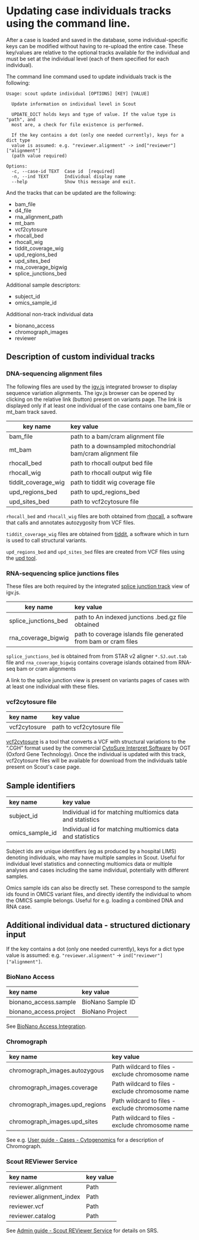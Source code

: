# Updating case individuals tracks using the command line.

After a case is loaded and saved in the database, some individual-specific keys can be modified without having to re-upload the entire case.
These key/values are relative to the optional tracks available for the individual and must be set at the individual level (each of them specified for each individual).

The command line command used to update individuals track is the following:
```
Usage: scout update individual [OPTIONS] [KEY] [VALUE]

  Update information on individual level in Scout

  UPDATE_DICT holds keys and type of value. If the value type is "path", and
  most are, a check for file existence is performed.

  If the key contains a dot (only one needed currently), keys for a dict type
  value is assumed: e.g. "reviewer.alignment" -> ind["reviewer"]["alignment"]
  (path value required)

Options:
  -c, --case-id TEXT  Case id  [required]
  -n, --ind TEXT      Individual display name
  --help              Show this message and exit.
```
And the tracks that can be updated are the following:
- bam_file
- d4_file
- rna_alignment_path
- mt_bam
- vcf2cytosure
- rhocall_bed
- rhocall_wig
- tiddit_coverage_wig
- upd_regions_bed
- upd_sites_bed
- rna_coverage_bigwig
- splice_junctions_bed

Additional sample descriptors:
- subject_id
- omics_sample_id

Additional non-track individual data
- bionano_access
- chromograph_images
- reviewer


## Description of custom individual tracks

### DNA-sequencing alignment files
The following files are used by the [igv.js](https://github.com/igvteam/igv.js/wiki/Alignment-Track) integrated browser to display sequence variation alignments. The igv.js browser can be opened by clicking on the relative link (button) present on variants page. The link is displayed only if at least one individual of the case contains one bam_file or mt_bam track saved.

| key name            | key value                                                   |
| --------------------|:------------------------------------------------------------|
| bam_file            | path to a bam/cram alignment file                           |
| mt_bam              | path to a downsampled mitochondrial bam/cram alignment file |
| rhocall_bed         | path to rhocall output bed file                             |
| rhocall_wig         | path to rhocall output wig file                             |
| tiddit_coverage_wig | path to tiddit wig coverage file                            |
| upd_regions_bed     | path to upd_regions_bed                                     |
| upd_sites_bed       | path to vcf2cytosure file                                   |

`rhocall_bed` and `rhocall_wig` files are both obtained from [rhocall](https://github.com/dnil/rhocall),
a software that calls and annotates autozygosity from VCF files.

`tiddit_coverage_wig` files are obtained from [tiddit](https://github.com/SciLifeLab/TIDDIT), a software which in turn is used to call structural variants.

`upd_regions_bed` and `upd_sites_bed` files are created from VCF files using the [upd tool](https://github.com/bjhall/upd).


### RNA-sequencing splice junctions files
These files are both required by the integrated [splice junction track](https://github.com/igvteam/igv.js/wiki/Splice-Junctions) view of igv.js.

| key name             | key value                                                      |
| -------------------- |:---------------------------------------------------------------|
| splice_junctions_bed | path to An indexed junctions .bed.gz file obtained             |
| rna_coverage_bigwig  | path to coverage islands file generated from bam or cram files |

`splice_junctions_bed` is obtained from from STAR v2 aligner `*.SJ.out.tab` file and `rna_coverage_bigwig` contains coverage islands obtained from RNA-seq bam or cram alignments

A link to the splice junction view is present on variants pages of cases with at least one individual with these files.

### vcf2cytosure file

| key name      | key value                 |
|:--------------|:--------------------------|
| vcf2cytosure  | path to vcf2cytosure file |

[vcf2cytosure](https://github.com/NBISweden/vcf2cytosure) is a tool that converts a VCF with structural variations to the “.CGH” format used by the commercial [CytoSure Interpret Software](https://www.ogt.com/products/product-search/cytosure-interpret-software/) by OGT (Oxford Gene Technology). Once the individual is updated with this track, vcf2cytosure files will be available for download from the individuals table present on Scout's case page.

## Sample identifiers

| key name        | key value                                                 |
|:----------------|:----------------------------------------------------------|
| subject_id      | Individual id for matching multiomics data and statistics |
| omics_sample_id | Individual id for matching multiomics data and statistics |

Subject ids are unique identifiers (eg as produced by a hospital LIMS) denoting individuals, who may have multiple samples in Scout.
Useful for individual level statistics and connecting multiomics data or multiple analyses and cases including the same individual, potentially
with different samples.

Omics sample ids can also be directly set. These correspond to the sample ids found in OMICS variant files, and directly identify the individual to whom the OMICS sample belongs.
Useful for e.g. loading a combined DNA and RNA case.

## Additional individual data - structured dictionary input

If the key contains a dot (only one needed currently), keys for a dict type
value is assumed: e.g. `"reviewer.alignment"` -> `ind["reviewer"]["alignment"]`.

### BioNano Access
| key name               | key value         |
|:-----------------------|:------------------|
| bionano_access.sample  | BioNano Sample ID |
| bionano_access.project | BioNano Project   |

See [BioNano Access Integration](../admin-guide/bionano_access_integration.md).

### Chromograph
| key name                       | key value                                           |
|:-------------------------------|:----------------------------------------------------|
| chromograph_images.autozygous  | Path wildcard to files - exclude chromosome name    |
| chromograph_images.coverage    | Path wildcard to files - exclude chromosome name    |
| chromograph_images.upd_regions | Path wildcard to files - exclude chromosome name    |
| chromograph_images.upd_sites   | Path wildcard to files - exclude chromosome name    |
See e.g. [User guide - Cases - Cytogenomics](../user-guide/cases.md#Cytogenomics) for a description of Chromograph.

### Scout REViewer Service

| key name                  | key value |
|:--------------------------|:----------|
| reviewer.alignment        | Path      |
| reviewer.alignment_index  | Path      |
| reviewer.vcf              | Path      |
| reviewer.catalog          | Path      |

See [Admin guide - Scout REViewer Service](reviewer_service.md) for details on SRS.

